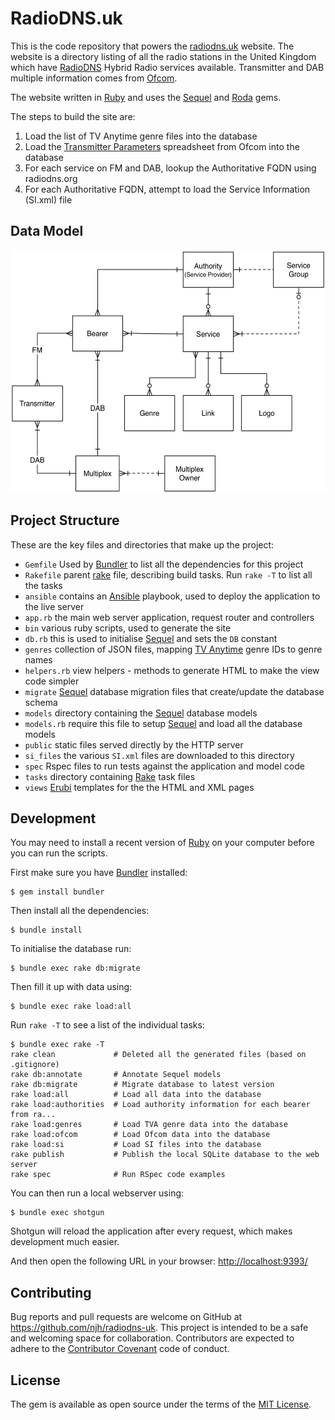 RadioDNS.uk
===========

This is the code repository that powers the [radiodns.uk] website. The website is a directory
listing of all the radio stations in the United Kingdom which have [RadioDNS] Hybrid Radio
services available. Transmitter and DAB multiple information comes from [Ofcom].

The website written in [Ruby] and uses the [Sequel] and [Roda] gems.


The steps to build the site are:

1. Load the list of TV Anytime genre files into the database
2. Load the [Transmitter Parameters] spreadsheet from Ofcom into the database
3. For each service on FM and DAB, lookup the Authoritative FQDN using radiodns.org
4. For each Authoritative FQDN, attempt to load the Service Information (SI.xml) file


## Data Model

<img src="https://github.com/njh/radiodns-uk/blob/master/docs/data-model.png?raw=true" width="533" height="388" alt="Data Model Diagram" />

## Project Structure

These are the key files and directories that make up the project:

* `Gemfile` Used by [Bundler] to list all the dependencies for this project
* `Rakefile` parent [rake] file, describing build tasks. Run `rake -T` to list all the tasks
* `ansible` contains an [Ansible] playbook, used to deploy the application to the live server
* `app.rb` the main web server application, request router and controllers
* `bin` various ruby scripts, used to generate the site
* `db.rb` this is used to initialise [Sequel] and sets the `DB` constant
* `genres` collection of JSON files, mapping [TV Anytime] genre IDs to genre names
* `helpers.rb` view helpers - methods to generate HTML to make the view code simpler
* `migrate` [Sequel] database migration files that create/update the database schema
* `models` directory containing the [Sequel] database models
* `models.rb` require this file to setup [Sequel] and load all the database models
* `public` static files served directly by the HTTP server
* `si_files` the various `SI.xml` files are downloaded to this directory
* `spec` Rspec files to run tests against the application and model code
* `tasks` directory containing [Rake] task files
* `views` [Erubi] templates for the the HTML and XML pages


## Development

You may need to install a recent version of [Ruby] on your computer before you can run the scripts.

First make sure you have [Bundler] installed:

    $ gem install bundler

Then install all the dependencies:

    $ bundle install

To initialise the database run:

    $ bundle exec rake db:migrate

Then fill it up with data using:

    $ bundle exec rake load:all

Run `rake -T` to see a list of the individual tasks:

    $ bundle exec rake -T
    rake clean             # Deleted all the generated files (based on .gitignore)
    rake db:annotate       # Annotate Sequel models
    rake db:migrate        # Migrate database to latest version
    rake load:all          # Load all data into the database
    rake load:authorities  # Load authority information for each bearer from ra...
    rake load:genres       # Load TVA genre data into the database
    rake load:ofcom        # Load Ofcom data into the database
    rake load:si           # Load SI files into the database
    rake publish           # Publish the local SQLite database to the web server
    rake spec              # Run RSpec code examples

You can then run a local webserver using:

    $ bundle exec shotgun
    
Shotgun will reload the application after every request, which makes development much easier.

And then open the following URL in your browser: [http://localhost:9393/]


## Contributing

Bug reports and pull requests are welcome on GitHub at https://github.com/njh/radiodns-uk.
This project is intended to be a safe and welcoming space for collaboration. Contributors are expected to adhere to the [Contributor Covenant](http://contributor-covenant.org) code of conduct.


## License

The gem is available as open source under the terms of the [MIT License].


[Ansible]:                   http://www.ansible.com/
[Bundler]:                   http://bundler.io/
[Erubi]:                     https://github.com/jeremyevans/erubi
[http://localhost:9393/]:    http://localhost:9393/
[MIT License]:               http://opensource.org/licenses/MIT
[Ofcom]:                     https://www.ofcom.org.uk/
[radiodns.uk]:               http://www.radiodns.uk/
[RadioDNS]:                  http://www.radiodns.org/
[Rake]:                      https://github.com/ruby/rake
[Roda]:                      http://roda.jeremyevans.net/
[Ruby]:                      http://ruby-lang.org/
[Sequel]:                    http://sequel.jeremyevans.net/
[Transmitter Parameters]:    https://www.ofcom.org.uk/spectrum/information/radio-tech-parameters
[TV Anytime]:                http://www.tv-anytime.org/
